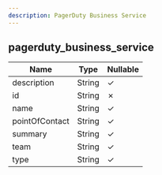 ```yaml
---
description: PagerDuty Business Service
---
```

pagerduty_business_service
--------------------------

| **Name**       | **Type** | **Nullable** |
| -------------- | -------- | ------------ |
| description    | String   | &check;      |
| id             | String   | &cross;      |
| name           | String   | &check;      |
| pointOfContact | String   | &check;      |
| summary        | String   | &check;      |
| team           | String   | &check;      |
| type           | String   | &check;      |
